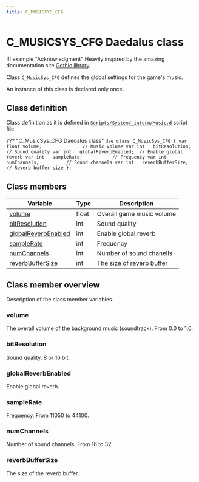 ```yaml
---
title: C_MUSICSYS_CFG
---
```


# C_MUSICSYS_CFG Daedalus class

!!! example "Acknowledgment"
    Heavily inspired by the amazing documentation site [Gothic library](http://www.gothic-library.ru)


Class `C_MusicSys_CFG` defines the global settings for the game's music.

An instance of this class is declared only once.
## Class definition
Class definition as it is defined in [`Scripts/System/_intern/Music.d`](https://github.com/VaanaCZ/gothic-2-addon-scripts/blob/Unified-EN/_work/Data/Scripts/System/_intern/Music.d#L40) script file.

??? "C_MusicSys_CFG Daedalus class"
    ```dae
    class C_MusicSys_CFG
    {
        var float volume;               // Music volume
        var int   bitResolution;        // Sound quality
        var int   globalReverbEnabled;  // Enable global reverb
        var int   sampleRate;           // Frequency
        var int   numChannels;          // Sound channels
        var int   reverbBufferSize;     // Reverb buffer size
    };
    ```
## Class members

| Variable                                    | Type   | Description                                                  |
|---------------------------------------------|--------|--------------------------------------------------------------|
| [volume](#volume)                           | float  | Overall game music volume                                    |
| [bitResolution](#bitresolution)             | int    | Sound quality                                                |
| [globalReverbEnabled](#globalreverbenabled) | int    | Enable global reverb                                         |
| [sampleRate](#samplerate)                   | int    | Frequency                                                    |
| [numChannels](#numchannels)                 | int    | Number of sound chanells                                     |
| [reverbBufferSize](#reverbbuffersize)       | int    | The size of reverb buffer                                    |

## Class member overview
Description of the class member variables.

### volume
The overall volume of the background music (soundtrack). From 0.0 to 1.0. 

### bitResolution
Sound quality. 8 or 16 bit. 

### globalReverbEnabled
Enable global reverb. 

### sampleRate
Frequency. From 11050 to 44100. 

### numChannels
Number of sound channels. From 16 to 32. 

### reverbBufferSize
The size of the reverb buffer. 